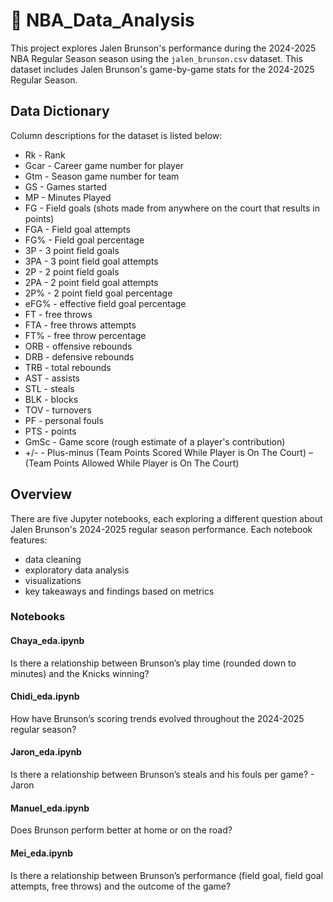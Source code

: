 # 🏀 NBA_Data_Analysis

This project explores Jalen Brunson's performance during the 2024-2025 NBA Regular Season season using the `jalen_brunson.csv` dataset. This dataset includes Jalen Brunson's game-by-game stats for the 2024-2025 Regular Season. 

## Data Dictionary

Column descriptions for the dataset is listed below:

* Rk - Rank
* Gcar - Career game number for player
* Gtm - Season game number for team
* GS - Games started
* MP - Minutes Played
* FG - Field goals (shots made from anywhere on the court that results in points)
* FGA - Field goal attempts
* FG% - Field goal percentage
* 3P - 3 point field goals
* 3PA - 3 point field goal attempts
* 2P - 2 point field goals
* 2PA - 2 point field goal attempts
* 2P% - 2 point field goal percentage
* eFG% - effective field goal percentage
* FT - free throws
* FTA - free throws attempts
* FT% - free throw percentage
* ORB - offensive rebounds
* DRB - defensive rebounds
* TRB - total rebounds 
* AST - assists 
* STL - steals
* BLK - blocks
* TOV - turnovers
* PF - personal fouls
* PTS - points 
* GmSc - Game score (rough estimate of a player's contribution)
* +/- - Plus-minus (Team Points Scored While Player is On The Court) – (Team Points Allowed While Player is On The Court)

## Overview

There are five Jupyter notebooks, each exploring a different question about Jalen Brunson's 2024-2025 regular season performance. Each notebook features:
- data cleaning
- exploratory data analysis 
- visualizations
- key takeaways and findings based on metrics

### Notebooks

#### Chaya_eda.ipynb 

Is there a relationship between Brunson’s play time (rounded down to minutes) and the Knicks winning?

#### Chidi_eda.ipynb 

How have Brunson’s scoring trends evolved throughout the 2024-2025 regular season?

#### Jaron_eda.ipynb 

Is there a relationship between Brunson’s steals and his fouls per game? - Jaron 

#### Manuel_eda.ipynb
Does Brunson perform better at home or on the road?

#### Mei_eda.ipynb 

Is there a relationship between Brunson’s performance (field goal, field goal attempts, free throws) and the outcome of the game? 

